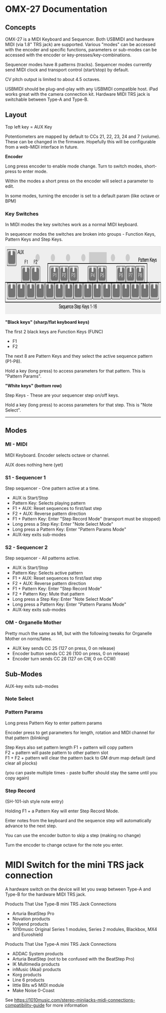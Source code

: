 # OMX-27 Documentation

## Concepts

OMX-27 is a MIDI Keyboard and Sequencer. Both USBMIDI and hardware MIDI (via 1.8" TRS jack) are supported. Various "modes" can be accessed with the encoder and specific functions, parameters or sub-modes can be accessed with the encoder or key-presses/key-combinations.

Sequencer modes have 8 patterns (tracks). Sequencer modes currently send MIDI clock and transport control (start/stop) by default.

CV pitch output is limited to about 4.5 octaves.

USBMIDI should be plug-and-play with any USBMIDI compatible host. iPad works great with the camera connection kit. Hardware MIDI TRS jack is switchable between Type-A and Type-B.


## Layout

Top left key = AUX Key 

Potentiometers are mapped by default to CCs 21, 22, 23, 24 and 7 (volume). These can be changed in the firmware. Hopefully this will be configurable from a web-MIDI interface in future.

__Encoder__

Long press encoder to enable mode change. Turn to switch modes, short-press to enter mode.

Within the modes a short press on the encoder will select a parameter to edit.

In some modes, turning the encoder is set to a default param (like octave or BPM)


### Key Switches

In MIDI modes the key switches work as a normal MIDI keyboard.

In sequencer modes the switches are broken into groups - Function Keys, Pattern Keys and Step Keys.


<img src="omx27_layout.png" alt="layout" width="884" height="220" />


__"Black keys" (sharp/flat keyboard keys)__ 

The first 2 black keys are Function Keys (FUNC)  
- F1  
- F2

The next 8 are Pattern Keys and they select the active sequence pattern (P1-P8).

Hold a key (long press) to access parameters for that pattern. This is "Pattern Params".


__"White keys" (bottom row)__

Step Keys - These are your sequencer step on/off keys. 

Hold a key (long press) to access parameters for that step. This is "Note Select".


---

## Modes

### MI - MIDI 

MIDI Keyboard. Encoder selects octave or channel.

AUX does nothing here (yet)

### S1 - Sequencer 1

Step sequencer - One pattern active at a time.

 - AUX is Start/Stop 
 - Pattern Key: Selects playing pattern
 - F1 + AUX: Reset sequences to first/last step 
 - F2 + AUX: Reverse pattern direction 
 - F1 + Pattern Key: Enter "Step Record Mode" (transport must be stopped)
 - Long press a Step Key: Enter "Note Select Mode"
 - Long press a Pattern Key: Enter "Pattern Params Mode"
 - AUX-key exits sub-modes  

### S2 - Sequencer 2

Step sequencer - All patterns active.

 - AUX is Start/Stop 
 - Pattern Key: Selects active pattern
 - F1 + AUX: Reset sequences to first/last step 
 - F2 + AUX: Reverse pattern direction 
 - F1 + Pattern Key: Enter "Step Record Mode"
 - F2 + Pattern Key: Mute that pattern  
 - Long press a Step Key: Enter "Note Select Mode"
 - Long press a Pattern Key: Enter "Pattern Params Mode"
 - AUX-key exits sub-modes  


### OM - Organelle Mother

Pretty much the same as MI, but with the following tweaks for Organelle Mother on norns/fates.

- AUX key sends CC 25 (127 on press, 0 on release)  
- Encoder button sends CC 26 (100 on press, 0 on release)  
- Encoder turn sends CC 28 (127 on CW, 0 on CCW)  


## Sub-Modes

AUX-key exits sub-modes  

### Note Select



### Pattern Params

Long press Pattern Key to enter pattern params

Encoder press to get parameters for length, rotation and MIDI channel for that pattern (blinking)

Step Keys also set pattern length 
F1 + pattern will copy pattern  
F2 + pattern will paste pattern to other pattern slot  
F1 + F2 + pattern will clear the pattern back to GM drum map default (and clear all plocks)  

(you can paste multiple times - paste buffer should stay the same until you copy again)


### Step Record

(SH-101-ish style note entry)

Holding F1 + a Pattern Key will enter Step Record Mode.

Enter notes from the keyboard and the sequence step will automatically advance to the next step. 

You can use the encoder button to skip a step (making no change)

Turn the encoder to change octave for the note you enter.


# MIDI Switch for the mini TRS jack connection

A hardware switch on the device will let you swap between Type-A and Type-B for the hardware MIDI TRS jack.  


Products That Use Type-B mini TRS Jack Connections  
- Arturia BeatStep Pro  
- Novation products  
- Polyend products  
- 1010music Original Series 1 modules, Series 2 modules, Blackbox, MX4 and Euroshield  

Products That Use Type-A mini TRS Jack Connections   
- ADDAC System products  
- Arturia BeatStep (not to be confused with the BeatStep Pro)  
- IK Multimedia products  
- inMusic (Akai) products  
- Korg products  
- Line 6 products  
- little Bits w5 MIDI module  
- Make Noise 0-Coast  

See https://1010music.com/stereo-minijacks-midi-connections-compatibility-guide for more information

